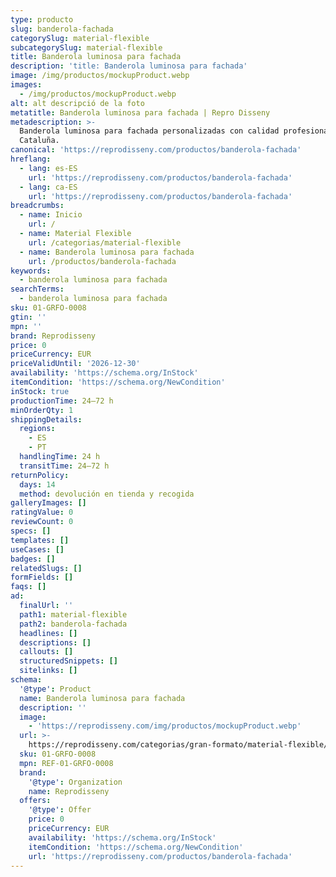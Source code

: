 ```yaml
---
type: producto
slug: banderola-fachada
categorySlug: material-flexible
subcategorySlug: material-flexible
title: Banderola luminosa para fachada
description: 'title: Banderola luminosa para fachada'
image: /img/productos/mockupProduct.webp
images:
  - /img/productos/mockupProduct.webp
alt: alt descripció de la foto
metatitle: Banderola luminosa para fachada | Repro Disseny
metadescription: >-
  Banderola luminosa para fachada personalizadas con calidad profesional en
  Cataluña.
canonical: 'https://reprodisseny.com/productos/banderola-fachada'
hreflang:
  - lang: es-ES
    url: 'https://reprodisseny.com/productos/banderola-fachada'
  - lang: ca-ES
    url: 'https://reprodisseny.com/productos/banderola-fachada'
breadcrumbs:
  - name: Inicio
    url: /
  - name: Material Flexible
    url: /categorias/material-flexible
  - name: Banderola luminosa para fachada
    url: /productos/banderola-fachada
keywords:
  - banderola luminosa para fachada
searchTerms:
  - banderola luminosa para fachada
sku: 01-GRFO-0008
gtin: ''
mpn: ''
brand: Reprodisseny
price: 0
priceCurrency: EUR
priceValidUntil: '2026-12-30'
availability: 'https://schema.org/InStock'
itemCondition: 'https://schema.org/NewCondition'
inStock: true
productionTime: 24–72 h
minOrderQty: 1
shippingDetails:
  regions:
    - ES
    - PT
  handlingTime: 24 h
  transitTime: 24–72 h
returnPolicy:
  days: 14
  method: devolución en tienda y recogida
galleryImages: []
ratingValue: 0
reviewCount: 0
specs: []
templates: []
useCases: []
badges: []
relatedSlugs: []
formFields: []
faqs: []
ad:
  finalUrl: ''
  path1: material-flexible
  path2: banderola-fachada
  headlines: []
  descriptions: []
  callouts: []
  structuredSnippets: []
  sitelinks: []
schema:
  '@type': Product
  name: Banderola luminosa para fachada
  description: ''
  image:
    - 'https://reprodisseny.com/img/productos/mockupProduct.webp'
  url: >-
    https://reprodisseny.com/categorias/gran-formato/material-flexible/banderola-fachada
  sku: 01-GRFO-0008
  mpn: REF-01-GRFO-0008
  brand:
    '@type': Organization
    name: Reprodisseny
  offers:
    '@type': Offer
    price: 0
    priceCurrency: EUR
    availability: 'https://schema.org/InStock'
    itemCondition: 'https://schema.org/NewCondition'
    url: 'https://reprodisseny.com/productos/banderola-fachada'
---
```


